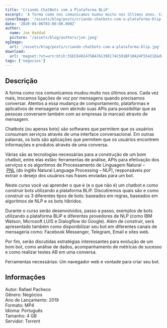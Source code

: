 ```yaml
---
title: 'Criando ChatBots com a Plataforma BLiP'
excerpt: 'A forma como nos comunicamos mudou muito nos últimos anos. Cada vez mais, trocamos ligações de voz por mensagens quando precisamos conversar. Atentos a essa mudança de comportamento, plataformas e aplicativos de mensageria vem abrindo suas APIs para possibilitar que as pessoas conversem ta'
coverImage: '/assets/blog/posts/criando-chatbots-com-a-plataforma-blip.jpg'
date: '2020-04-06T03:00:00.000Z'
author:
  name: Joe Haddad
  picture: '/assets/blog/authors/joe.jpeg'
ogImage:
  url: '/assets/blog/posts/criando-chatbots-com-a-plataforma-blip.jpg'
download:
  url: 'magnet:?xt=urn:btih:55ECE402475BA76139EC74C591BF10A24F55421E&dn=Criando%20chatbots%20com%20a%20plataforma%20BLiP&tr=udp%3a%2f%2ftracker.openbittorrent.com%3a1337%2fannounce&tr=udp%3a%2f%2ftracker.opentrackr.org%3a1337%2fannounce'
tags: ['negocios']
---
```

<h2>Descrição</h2>
<p></p><p>A forma como nos comunicamos mudou muito nos últimos anos. Cada vez mais, trocamos ligações de voz por mensagens quando precisamos conversar. Atentos a essa mudança de comportamento, plataformas e aplicativos de mensageria vem abrindo suas APIs para possibilitar que as pessoas conversem também com as empresas (e marcas) através de mensagem.</p><p>Chatbots (ou apenas bots) são softwares que permitem que os usuários consumam serviços através de uma interface conversacional. Em outras palavras, os bots são aplicações que permitem que os usuários encontrem informações e produtos através de uma conversa.</p><p>Várias são as tecnologias necessárias para a construção de um bom chatbot, entre elas estão: ferramentas de análise, APIs para efetivação dos serviços e os algoritmos de Processamento de Linguagem Natural – <a href="http://https//downloadcursos.net/categorias/musica/">PNL</a> (do inglês Natural Language Processing – NLP), responsáveis por extrair o desejo dos usuários nas frases enviadas para um bot.</p><p>Neste curso você vai aprender o que é (e o que não é) um chatbot e como construir bots utilizando a plataforma BLiP. Discutiremos quais são e como construir os 3 diferentes tipos de bots: baseados em regras, baseados em algoritmos de NLP e os bots híbridos.</p><p>Durante o curso serão desenvolvidos, passo a passo, exemplos de bots utilizando a plataforma BLiP e diferentes provedores de NLP (como IBM Watson, Microsoft LUIS e Dialogflow do Google). Além de construir, será apresentado também como disponibilizar seu bot em diferentes canais de mensageria como: Facebook Messenger, Telegram, Email e sites web.</p><p>Por fim, serão discutidas estratégias interessantes para evolução de um bom bot, como análise de dados, acompanhamento de métricas de sucesso e como realizar testes AB em uma conversa.</p><p>Ferramentas necessárias: Um navegador web e vontade para criar seu bot.</p><h2>Informações</h2><p>Autor: Rafael Pacheco<br/>Gênero: Negócios<br/>Ano de Lançamento: 2019<br/>Formato: MP4<br/>Idioma: Português<br/>Tamanho: 4 GB<br/>Servidor: Torrent</p>